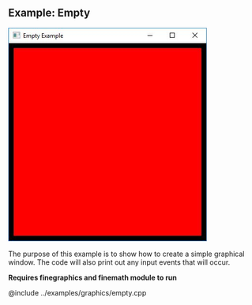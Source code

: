 Example: Empty
-----------------------------------------

![Screenshot](example-empty.jpg)

The purpose of this example is to show how to create a simple graphical window. The code will also print out any input events that will occur.

**Requires finegraphics and finemath module to run**

@include ../examples/graphics/empty.cpp